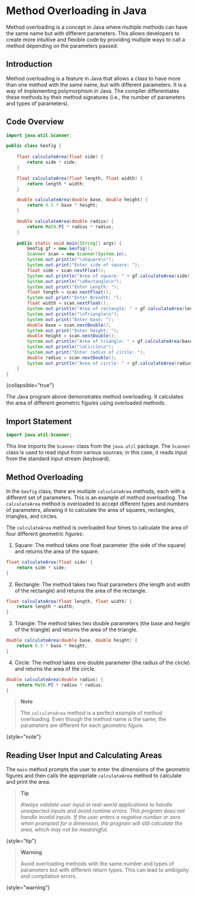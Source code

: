 # Method Overloading in Java

Method overloading is a concept in Java where multiple methods can have the same name but with different parameters. This allows developers to create more intuitive and flexible code by providing multiple ways to call a method depending on the parameters passed.

## Introduction

Method overloading is a feature in Java that allows a class to have more than one method with the same name, but with different parameters. It is a way of implementing polymorphism in Java. The compiler differentiates these methods by their method signatures (i.e., the number of parameters and types of parameters).

## Code Overview

```Java
import java.util.Scanner;

public class Geofig {
    
    float calculateArea(float side) {
        return side * side;
    }

    float calculateArea(float length, float width) {
        return length * width;
    }

    double calculateArea(double base, double height) {
        return 0.5 * base * height;
    }

    double calculateArea(double radius) {
        return Math.PI * radius * radius;
    }
    
    public static void main(String[] args) {
        Geofig gf = new Geofig();
        Scanner scan = new Scanner(System.in);
        System.out.println("\nSquare\n");
        System.out.print("Enter side of square: ");
        float side = scan.nextFloat();
        System.out.println("Area of square: " + gf.calculateArea(side));
        System.out.println("\nRectangle\n");
        System.out.print("Enter Length: ");
        float length = scan.nextFloat();
        System.out.print("Enter Breadth: ");
        float width = scan.nextFloat();
        System.out.println("Area of rectangle: " + gf.calculateArea(length, width));
        System.out.println("\nTriangle\n");
        System.out.print("Enter base: ");
        double base = scan.nextDouble();
        System.out.print("Enter height: ");
        double height = scan.nextDouble();
        System.out.println("Area of triangle: " + gf.calculateArea(base, height));
        System.out.println("\nCircle\n");
        System.out.print("Enter radius of circle: ");
        double radius = scan.nextDouble();
        System.out.println("Area of circle: " + gf.calculateArea(radius));
    }
}

```
{collapsible="true"}

The Java program above demonstrates method overloading. It calculates the area of different geometric figures using overloaded methods.

## Import Statement

```Java
import java.util.Scanner;
```

This line imports the `Scanner` class from the `java.util` package. The `Scanner` class is used to read input from various sources; in this case, it reads input from the standard input stream (keyboard).

## Method Overloading

In the `Geofig` class, there are multiple `calculateArea` methods, each with a different set of parameters. This is an example of method overloading. The `calculateArea` method is overloaded to accept different types and numbers of parameters, allowing it to calculate the area of squares, rectangles, triangles, and circles.

The `calculateArea` method is overloaded four times to calculate the area of four different geometric figures:

1. Square: The method takes one float parameter (the side of the square) and returns the area of the square.
```Java
float calculateArea(float side) {
    return side * side;
} 
```

2. Rectangle: The method takes two float parameters (the length and width of the rectangle) and returns the area of the rectangle.

```Java
float calculateArea(float length, float width) {
    return length * width;
}
```

3. Triangle: The method takes two double parameters (the base and height of the triangle) and returns the area of the triangle.

```Java
double calculateArea(double base, double height) {
    return 0.5 * base * height;
}
```

4. Circle: The method takes one double parameter (the radius of the circle) and returns the area of the circle.

```Java
double calculateArea(double radius) {
    return Math.PI * radius * radius;
}
```

> **Note**
> 
> The `calculateArea` method is a perfect example of method overloading. Even though the method name is the same, the parameters are different for each geometric figure.
> 
{style="note"}

## Reading User Input and Calculating Areas

The `main` method prompts the user to enter the dimensions of the geometric figures and then calls the appropriate `calculateArea` method to calculate and print the area.

> **Tip**
> 
> _Always validate user input in real-world applications to handle unexpected inputs and avoid runtime errors. This program does not handle invalid inputs. If the user enters a negative number or zero when prompted for a dimension, the program will still calculate the area, which may not be meaningful._
> 
{style="tip"}

> **Warning**
> 
> Avoid overloading methods with the same number and types of parameters but with different return types. This can lead to ambiguity and compilation errors.
> 
{style="warning"}